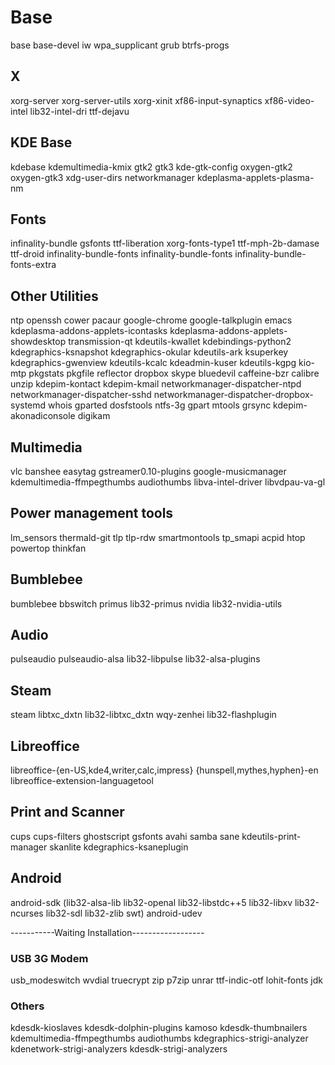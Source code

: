 # Base
base base-devel iw wpa_supplicant grub btrfs-progs

## X
xorg-server xorg-server-utils xorg-xinit xf86-input-synaptics xf86-video-intel lib32-intel-dri ttf-dejavu

## KDE Base
kdebase kdemultimedia-kmix gtk2 gtk3 kde-gtk-config oxygen-gtk2 oxygen-gtk3 xdg-user-dirs networkmanager kdeplasma-applets-plasma-nm

## Fonts
infinality-bundle gsfonts ttf-liberation xorg-fonts-type1 ttf-mph-2b-damase ttf-droid infinality-bundle-fonts infinality-bundle-fonts infinality-bundle-fonts-extra

## Other Utilities
ntp openssh cower pacaur google-chrome google-talkplugin emacs kdeplasma-addons-applets-icontasks kdeplasma-addons-applets-showdesktop transmission-qt kdeutils-kwallet kdebindings-python2 kdegraphics-ksnapshot kdegraphics-okular kdeutils-ark ksuperkey kdegraphics-gwenview kdeutils-kcalc kdeadmin-kuser kdeutils-kgpg kio-mtp pkgstats pkgfile reflector dropbox skype bluedevil caffeine-bzr calibre unzip kdepim-kontact kdepim-kmail networkmanager-dispatcher-ntpd networkmanager-dispatcher-sshd networkmanager-dispatcher-dropbox-systemd whois gparted dosfstools ntfs-3g gpart mtools grsync kdepim-akonadiconsole digikam

## Multimedia 
vlc banshee easytag gstreamer0.10-plugins google-musicmanager kdemultimedia-ffmpegthumbs audiothumbs libva-intel-driver libvdpau-va-gl

## Power management tools
lm_sensors thermald-git tlp tlp-rdw smartmontools tp_smapi acpid htop powertop thinkfan

## Bumblebee
bumblebee bbswitch primus lib32-primus nvidia lib32-nvidia-utils

## Audio
pulseaudio pulseaudio-alsa lib32-libpulse lib32-alsa-plugins

## Steam
steam libtxc_dxtn lib32-libtxc_dxtn wqy-zenhei lib32-flashplugin

## Libreoffice
libreoffice-{en-US,kde4,writer,calc,impress} {hunspell,mythes,hyphen}-en libreoffice-extension-languagetool

## Print and Scanner
cups cups-filters ghostscript gsfonts avahi samba sane kdeutils-print-manager skanlite kdegraphics-ksaneplugin

## Android
android-sdk (lib32-alsa-lib lib32-openal lib32-libstdc++5 lib32-libxv lib32-ncurses lib32-sdl lib32-zlib swt) android-udev 


-----------Waiting Installation------------------


### USB 3G Modem
usb_modeswitch wvdial truecrypt zip p7zip unrar ttf-indic-otf lohit-fonts jdk

### Others
kdesdk-kioslaves kdesdk-dolphin-plugins kamoso kdesdk-thumbnailers kdemultimedia-ffmpegthumbs audiothumbs kdegraphics-strigi-analyzer kdenetwork-strigi-analyzers kdesdk-strigi-analyzers